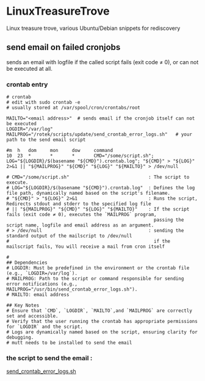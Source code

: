 # LinuxTreasureTrove
Linux treasure trove, various Ubuntu/Debian snippets for rediscovery


## send email on failed cronjobs
sends an email with logfile if the called script fails (exit code ≠ 0), or can not be executed at all. 

### crontab entry

```config
# crontab 
# edit with sudo crontab -e
# usually stored at /var/spool/cron/crontabs/root

MAILTO="<email address>"  # sends email if the cronjob itself can not be executed
LOGDIR="/var/log"
MAILPROG="/rotek/scripts/update/send_crontab_error_logs.sh"   # your path to the send email script 

#m  h   dom     mon     dow     command
10  23  *       *       *       CMD="/some/script.sh"; LOG="${LOGDIR}/$(basename "${CMD}").crontab.log"; "${CMD}" > "${LOG}" 2>&1 || "${MAILPROG}" "${CMD}" "${LOG}" "${MAILTO}" > /dev/null

# CMD="/some/script.sh"                             : The script to execute.
# LOG="${LOGDIR}/$(basename "${CMD}").crontab.log"  : Defines the log file path, dynamically named based on the script's filename.
# "${CMD}" > "${LOG}" 2>&1                          : Runs the script, Redirects stdout and stderr to the specified log file
# || "${MAILPROG}" "${CMD}" "${LOG}" "${MAILTO}"    : If the script fails (exit code ≠ 0), executes the `MAILPROG` program, 
                                                      passing the script name, logfile and email address as an argument.
# > /dev/null                                       : sending the standard output of the mailscript to /dev/null
#                                                     if the mailscript fails, You will receive a mail from cron itself

# 
## Dependencies
# LOGDIR: Must be predefined in the environment or the crontab file (e.g., `LOGDIR=/var/log`).
# MAILPROG: Path to the script or command responsible for sending error notifications (e.g., MAILPROG="/usr/bin/send_crontab_error_logs.sh").
# MAILTO: email address

## Key Notes
# Ensure that `CMD`, `LOGDIR`, `MAILTO`,and `MAILPROG` are correctly set and accessible.
# Verify that the user running the crontab has appropriate permissions for `LOGDIR` and the script.
# Logs are dynamically named based on the script, ensuring clarity for debugging.
# mutt needs to be installed to send the email 
```

### the script to send the email : 

[send_crontab_error_logs.sh](https://github.com/RotekHandelsGmbH/LinuxTreasureTrove/scripts/send_crontab_error_logs.sh)

